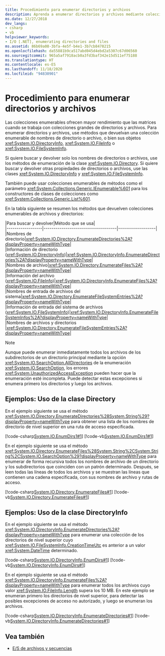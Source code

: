 ```yaml
---
title: Procedimiento para enumerar directorios y archivos
description: Aprenda a enumerar directorios y archivos mediante colecciones enumerables, que pueden proporcionar un mejor rendimiento que las matrices en .NET.
ms.date: 12/27/2018
dev_langs:
- csharp
- vb
helpviewer_keywords:
- I/O [.NET], enumerating directories and files
ms.assetid: 86b69a08-3bfa-4e5f-b4e1-3b7cb8478215
ms.openlocfilehash: da55881b9ca517abd045d4ebd2a5307c67d06560
ms.sourcegitcommit: 965a5af7918acb0a3fd3baf342e15d511ef75188
ms.translationtype: HT
ms.contentlocale: es-ES
ms.lasthandoff: 11/18/2020
ms.locfileid: "94830901"
---
```

# <a name="how-to-enumerate-directories-and-files"></a>Procedimiento para enumerar directorios y archivos
Las colecciones enumerables ofrecen mayor rendimiento que las matrices cuando se trabaja con colecciones grandes de directorios y archivos. Para enumerar directorios y archivos, use métodos que devuelvan una colección enumerable de nombres de directorio o archivo, o bien sus objetos <xref:System.IO.DirectoryInfo>, <xref:System.IO.FileInfo> o <xref:System.IO.FileSystemInfo>.  
  
Si quiere buscar y devolver solo los nombres de directorios o archivos, use los métodos de enumeración de la clase <xref:System.IO.Directory>. Si quiere buscar y devolver otras propiedades de directorios o archivos, use las clases <xref:System.IO.DirectoryInfo> y <xref:System.IO.FileSystemInfo>.  
  
También puede usar colecciones enumerables de métodos como el parámetro <xref:System.Collections.Generic.IEnumerable%601> para los constructores de clases de colecciones como <xref:System.Collections.Generic.List%601>.  
  
En la tabla siguiente se resumen los métodos que devuelven colecciones enumerables de archivos y directorios:  
  
|Para buscar y devolver|Método que se usa|  
|------------------|-------------------------------------|-------------------|  
|Nombres de directorio|<xref:System.IO.Directory.EnumerateDirectories%2A?displayProperty=nameWithType>|  
|Información de directorio (<xref:System.IO.DirectoryInfo>)|<xref:System.IO.DirectoryInfo.EnumerateDirectories%2A?displayProperty=nameWithType>|  
|Nombres de archivo|<xref:System.IO.Directory.EnumerateFiles%2A?displayProperty=nameWithType>|  
|Información del archivo (<xref:System.IO.FileInfo>)|<xref:System.IO.DirectoryInfo.EnumerateFiles%2A?displayProperty=nameWithType>|  
|Nombres de entrada de archivos del sistema|<xref:System.IO.Directory.EnumerateFileSystemEntries%2A?displayProperty=nameWithType>|  
|Información de entrada del sistema de archivos (<xref:System.IO.FileSystemInfo>)|<xref:System.IO.DirectoryInfo.EnumerateFileSystemInfos%2A?displayProperty=nameWithType>|  
|Nombres de archivos y directorios |<xref:System.IO.Directory.EnumerateFileSystemEntries%2A?displayProperty=nameWithType>|  

> [!NOTE]
> Aunque puede enumerar inmediatamente todos los archivos de los subdirectorios de un directorio principal mediante la opción <xref:System.IO.SearchOption.AllDirectories> de la enumeración <xref:System.IO.SearchOption>, los errores <xref:System.UnauthorizedAccessException> pueden hacer que la enumeración esté incompleta. Puede detectar estas excepciones si enumera primero los directorios y luego los archivos.  
  
## <a name="examples-use-the-directory-class"></a>Ejemplos: Uso de la clase Directory  
  
En el ejemplo siguiente se usa el método <xref:System.IO.Directory.EnumerateDirectories%28System.String%29?displayProperty=nameWithType> para obtener una lista de los nombres de directorio de nivel superior en una ruta de acceso especificada.  

[!code-csharp[System.IO.EnumDirs1#1](../../../samples/snippets/csharp/VS_Snippets_CLR_System/system.io.enumdirs1/cs/program.cs#1)]
[!code-vb[System.IO.EnumDirs1#1](../../../samples/snippets/visualbasic/VS_Snippets_CLR_System/system.io.enumdirs1/vb/program.vb#1)]  

En el ejemplo siguiente se usa el método <xref:System.IO.Directory.EnumerateFiles%28System.String%2CSystem.String%2CSystem.IO.SearchOption%29?displayProperty=nameWithType> para enumerar de forma recursiva todos los nombres de archivo de un directorio y los subdirectorios que coinciden con un patrón determinado. Después, se leen todas las líneas de todos los archivos y se muestran las líneas que contienen una cadena especificada, con sus nombres de archivo y rutas de acceso.

[!code-csharp[System.IO.Directory.EnumerateFiles#1](../../../samples/snippets/csharp/VS_Snippets_CLR_System/system.io.directory.enumeratefiles/cs/program.cs#1)]
[!code-vb[System.IO.Directory.EnumerateFiles#1](../../../samples/snippets/visualbasic/VS_Snippets_CLR_System/system.io.directory.enumeratefiles/vb/program.vb#1)]  
  
## <a name="examples-use-the-directoryinfo-class"></a>Ejemplos: Uso de la clase DirectoryInfo  
  
En el ejemplo siguiente se usa el método <xref:System.IO.DirectoryInfo.EnumerateDirectories%2A?displayProperty=nameWithType> para enumerar una colección de los directorios de nivel superior cuyo <xref:System.IO.FileSystemInfo.CreationTimeUtc> es anterior a un valor <xref:System.DateTime> determinado.  

[!code-csharp[System.IO.DirectoryInfo.EnumDirs#1](../../../samples/snippets/csharp/VS_Snippets_CLR_System/system.io.directoryinfo.enumdirs/cs/program.cs)]
[!code-vb[System.IO.DirectoryInfo.EnumDirs#1](../../../samples/snippets/visualbasic/VS_Snippets_CLR_System/system.io.directoryinfo.enumdirs/vb/module1.vb)]  
  
En el ejemplo siguiente se usa el método <xref:System.IO.DirectoryInfo.EnumerateFiles%2A?displayProperty=nameWithType> para enumerar todos los archivos cuyo valor <xref:System.IO.FileInfo.Length> supera los 10 MB. En este ejemplo se enumeran primero los directorios de nivel superior, para detectar las posibles excepciones de acceso no autorizado, y luego se enumeran los archivos.  

[!code-csharp[System.IO.DirectoryInfo.EnumerateDirectories#1](../../../samples/snippets/csharp/VS_Snippets_CLR_System/system.io.directoryinfo.enumeratedirectories/cs/program.cs#1)]
[!code-vb[System.IO.DirectoryInfo.EnumerateDirectories#1](../../../samples/snippets/visualbasic/VS_Snippets_CLR_System/system.io.directoryinfo.enumeratedirectories/vb/program.vb#1)]  
  
## <a name="see-also"></a>Vea también

- [E/S de archivos y secuencias](index.md)
